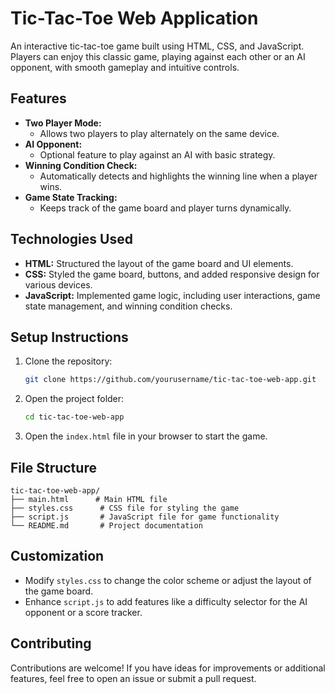 # Tic-Tac-Toe Web Application

An interactive tic-tac-toe game built using HTML, CSS, and JavaScript. Players can enjoy this classic game, playing against each other or an AI opponent, with smooth gameplay and intuitive controls.

## Features

- **Two Player Mode:**
  - Allows two players to play alternately on the same device.
- **AI Opponent:**
  - Optional feature to play against an AI with basic strategy.
- **Winning Condition Check:**
  - Automatically detects and highlights the winning line when a player wins.
- **Game State Tracking:**
  - Keeps track of the game board and player turns dynamically.

## Technologies Used

- **HTML:** Structured the layout of the game board and UI elements.
- **CSS:** Styled the game board, buttons, and added responsive design for various devices.
- **JavaScript:** Implemented game logic, including user interactions, game state management, and winning condition checks.

## Setup Instructions

1. Clone the repository:
   ```bash
   git clone https://github.com/yourusername/tic-tac-toe-web-app.git
   ```

2. Open the project folder:
   ```bash
   cd tic-tac-toe-web-app
   ```

3. Open the `index.html` file in your browser to start the game.

## File Structure

```
tic-tac-toe-web-app/
├── main.html      # Main HTML file
├── styles.css      # CSS file for styling the game
├── script.js       # JavaScript file for game functionality
└── README.md       # Project documentation
```

## Customization

- Modify `styles.css` to change the color scheme or adjust the layout of the game board.
- Enhance `script.js` to add features like a difficulty selector for the AI opponent or a score tracker.

## Contributing

Contributions are welcome! If you have ideas for improvements or additional features, feel free to open an issue or submit a pull request.
